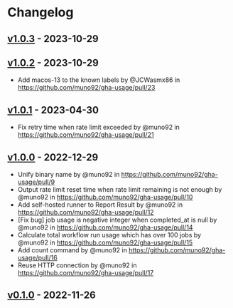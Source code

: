 # Changelog

## [v1.0.3](https://github.com/muno92/gha-usage/compare/v1.0.2...v1.0.3) - 2023-10-29

## [v1.0.2](https://github.com/muno92/gha-usage/compare/v1.0.1...v1.0.2) - 2023-10-29
- Add macos-13 to the known labels by @JCWasmx86 in https://github.com/muno92/gha-usage/pull/23

## [v1.0.1](https://github.com/muno92/gha-usage/compare/v1...v1.0.1) - 2023-04-30
- Fix retry time when rate limit exceeded by @muno92 in https://github.com/muno92/gha-usage/pull/21

## [v1.0.0](https://github.com/muno92/gha-usage/compare/v0.1.0...v1.0.0) - 2022-12-29
- Unify binary name by @muno92 in https://github.com/muno92/gha-usage/pull/9
- Output rate limit reset time when rate limit remaining is not enough by @muno92 in https://github.com/muno92/gha-usage/pull/10
- Add self-hosted runner to Report Result by @muno92 in https://github.com/muno92/gha-usage/pull/12
- [Fix bug] job usage is negative integer when completed_at is null by @muno92 in https://github.com/muno92/gha-usage/pull/14
- Calculate total workflow run usage which has over 100 jobs by @muno92 in https://github.com/muno92/gha-usage/pull/15
- Add count command by @muno92 in https://github.com/muno92/gha-usage/pull/16
- Reuse HTTP connection by @muno92 in https://github.com/muno92/gha-usage/pull/17

## [v0.1.0](https://github.com/muno92/gha-usage/commits/v0.1.0) - 2022-11-26
